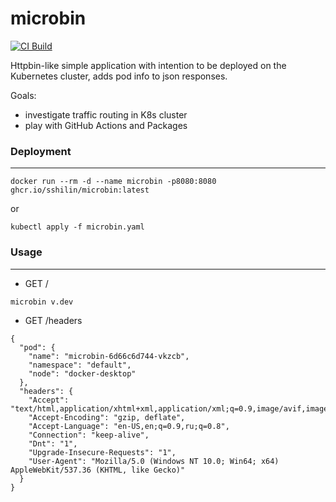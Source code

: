 # microbin

[![CI Build](https://github.com/sshilin/microbin/actions/workflows/ci-build.yaml/badge.svg)](https://github.com/sshilin/microbin/actions/workflows/ci-build.yaml)

Httpbin-like simple application with intention to be deployed on the Kubernetes cluster, adds pod info to json responses.

Goals:
- investigate traffic routing in K8s cluster
- play with GitHub Actions and Packages

### Deployment
---

    docker run --rm -d --name microbin -p8080:8080 ghcr.io/sshilin/microbin:latest

or

    kubectl apply -f microbin.yaml

### Usage
---
- GET /
```
microbin v.dev
```
- GET /headers
```
{
  "pod": {
    "name": "microbin-6d66c6d744-vkzcb",
    "namespace": "default",
    "node": "docker-desktop"
  },
  "headers": {
    "Accept": "text/html,application/xhtml+xml,application/xml;q=0.9,image/avif,image/webp,image/apng,*/*",
    "Accept-Encoding": "gzip, deflate",
    "Accept-Language": "en-US,en;q=0.9,ru;q=0.8",
    "Connection": "keep-alive",
    "Dnt": "1",
    "Upgrade-Insecure-Requests": "1",
    "User-Agent": "Mozilla/5.0 (Windows NT 10.0; Win64; x64) AppleWebKit/537.36 (KHTML, like Gecko)"
  }
}
```
